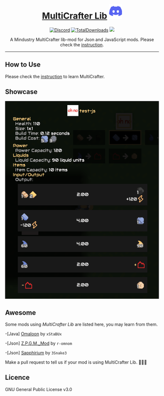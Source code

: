 <div align="center">

# [MultiCrafter Lib](https://liplum.github.io/MultiCrafterLib/) [![Discord](GFX/Discord.png)](https://discord.gg/PDwyxM3waw)

[![Discord](https://img.shields.io/discord/937228972041842718?color=%23529b69&label=Discord&logo=Discord&style=for-the-badge)](https://discord.gg/PDwyxM3waw)
[![TotalDownloads](https://img.shields.io/github/downloads/liplum/MultiCrafterLib/total?color=674ea7&label=Download&logo=docusign&logoColor=white&style=for-the-badge)](https://github.com/liplum/MultiCrafterLib/releases)
[![](https://jitpack.io/v/liplum/MultiCrafterLib.svg)](https://jitpack.io/#liplum/MultiCrafterLib)

A Mindustry MultiCrafter lib-mod for Json and JavaScript mods.
Please check the [instruction](https://liplum.github.io/MultiCrafterLib/).
___
</div>

## How to Use

Please check the [instruction](https://liplum.github.io/MultiCrafterLib/) to learn MultiCrafter.

## Showcase
![Statistics](GFX/Statistics.gif)

## Awesome

Some mods using *MultiCrafter Lib* are listed here, you may learn from them.

-[Java] [Omaloon](https://github.com/xStaBUx/Omaloon-mod-public) by `xStaBUx`

-[Json] [Z.P.G.M._Mod](https://github.com/r-omnom/Z.P.G.M._Mod) by `r-omnom`

-[Json] [Sapphirium](https://github.com/3Snake3/Sapphirium) by `3Snake3`

Make a pull request to tell us if your mod is using MultiCrafter Lib. :rocket::rocket::rocket:

## Licence

GNU General Public License v3.0
